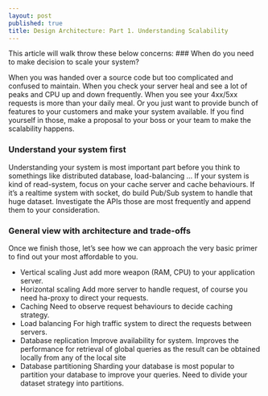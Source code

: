 ```yaml
---
layout: post
published: true
title: Design Architecture: Part 1. Understanding Scalability
---
```


This article will walk throw these below concerns:
	### When do you need to make decision to scale your system?

When you was handed over a source code but too complicated and confused to maintain.
When you check your server heal and see a lot of peaks and CPU up and down frequently.
When you see your 4xx/5xx requests is more than your daily meal.
Or you just want to provide bunch of features to your customers and make your system available.
If you find yourself in those, make a proposal to your boss or your team to make the scalability happens.

### Understand your system first 

Understanding your system is most important part before you think to somethings like distributed database, load-balancing …
If your system is kind of read-system, focus on your cache server and cache behaviours. If it’s a realtime system with socket, do build Pub/Sub system to handle that huge dataset. 
Investigate the APIs those are most frequently and append them to your consideration.
 
### General view with architecture and trade-offs

Once we finish those, let’s see how we can approach the very basic primer to find out your most affordable to you.

- Vertical scaling
	Just add more weapon (RAM, CPU) to your application server. 
- Horizontal scaling
	Add more server to handle request, of course you need ha-proxy to direct your requests.
- Caching
	Need to observe request behaviours to decide caching strategy.
- Load balancing
	For high traffic system to direct the requests between servers.
- Database replication
	Improve availability for system.
	Improves the performance for retrieval of global queries as the result can be obtained locally from any of the local site
- Database partitioning 
	Sharding your database is most popular to partition your database to improve your queries.
	Need to divide your dataset strategy into partitions.
